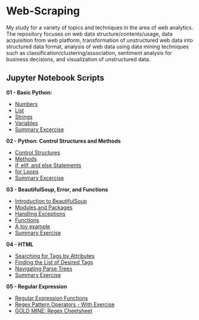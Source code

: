# Web-Scraping
My study for a variety of topics and techniques in the area of web analytics. The repository focuses on web data structure/contents/usage, data acquisition from web platform, transformation of unstructured web data into structured data format, analysis of web data using data mining techniques such as classification/clustering/association, sentiment analysis for business decisions, and visualization of unstructured data. 

## Jupyter Notebook Scripts

**01 - Basic Python:**<br> 
  + [Numbers](https://github.com/Jing0831/Web-Scraping/blob/ee2fa09cc30b36005a6037b739ee2e032a0fb118/01%20Numbers.ipynb) <br>
  + [List](https://github.com/Jing0831/Web-Scraping/blob/ee2fa09cc30b36005a6037b739ee2e032a0fb118/01%20Lists.ipynb)<br>
  + [Strings](https://github.com/Jing0831/Web-Scraping/blob/ee2fa09cc30b36005a6037b739ee2e032a0fb118/01%20Strings.ipynb)<br>
  + [Variables](https://github.com/Jing0831/Web-Scraping/blob/ee2fa09cc30b36005a6037b739ee2e032a0fb118/01%20Variables.ipynb)<br>
  + [Summary Excercise](https://github.com/Jing0831/Web-Scraping/blob/ee2fa09cc30b36005a6037b739ee2e032a0fb118/01%20Summary%20Exercise.ipynb)<br>

**02 - Python: Control Structures and Methods**<br> 
  + [Control Structures](https://github.com/Jing0831/Web-Scraping/blob/2c1a727a119637399fab21acb5e70e5a99373764/02%20Control%20Structures.ipynb)<br>
  + [Methods](https://github.com/Jing0831/Web-Scraping/blob/2c1a727a119637399fab21acb5e70e5a99373764/02%20Methods.ipynb)<br>
  + [if, elif, and else Statements](https://github.com/Jing0831/Web-Scraping/blob/2c1a727a119637399fab21acb5e70e5a99373764/02%20if,%20elif,%20and%20else%20Statements.ipynb)<br>
  + [for Loops](https://github.com/Jing0831/Web-Scraping/blob/2c1a727a119637399fab21acb5e70e5a99373764/02%20for%20Loops.ipynb)<br>
  + [Summary Excercise](https://github.com/Jing0831/Web-Scraping/blob/2c1a727a119637399fab21acb5e70e5a99373764/02%20Summary%20Exercise.ipynb)<br>

**03 - BeautifulSoup, Error, and Functions**<br> 
  + [Introduction to BeautifulSoup](https://github.com/Jing0831/Web-Scraping/blob/e08c6f4231b1540548148135799f4b9df622a624/03%20Introduction%20to%20BeautifulSoup.ipynb)<br>
  + [Modules and Packages](https://github.com/Jing0831/Web-Scraping/blob/e08c6f4231b1540548148135799f4b9df622a624/03%20Modules%20and%20Packages.ipynb)<br>
  + [Handling Exceptions](https://github.com/Jing0831/Web-Scraping/blob/e08c6f4231b1540548148135799f4b9df622a624/03%20Handling%20Exceptions.ipynb)<br>
  + [Functions](https://github.com/Jing0831/Web-Scraping/blob/e08c6f4231b1540548148135799f4b9df622a624/03%20Functions.ipynb)<br>
  + [A toy example](https://github.com/Jing0831/Web-Scraping/blob/e08c6f4231b1540548148135799f4b9df622a624/03%20A%20toy%20example.ipynb)<br>
  + [Summary Exercise](https://github.com/Jing0831/Web-Scraping/blob/e08c6f4231b1540548148135799f4b9df622a624/03%20Summary%20Exercise.ipynb)<br>

**04 - HTML**<br> 
  + [Searching for Tags by Attributes](https://github.com/Jing0831/Web-Scraping/blob/e08c6f4231b1540548148135799f4b9df622a624/04%20Searching%20for%20Tags%20by%20Attributes.ipynb)<br>
  + [Finding the List of Desired Tags](https://github.com/Jing0831/Web-Scraping/blob/e08c6f4231b1540548148135799f4b9df622a624/04%20Finding%20the%20List%20of%20Desired%20Tags.ipynb)<br>
  + [Navigating Parse Trees](https://github.com/Jing0831/Web-Scraping/blob/e08c6f4231b1540548148135799f4b9df622a624/04%20Navigating%20Parse%20Trees.ipynb)<br>
  + [Summary Exercise](https://github.com/Jing0831/Web-Scraping/blob/e08c6f4231b1540548148135799f4b9df622a624/04%20Summary%20Exercise.ipynb)<br>

**05 - Regular Expression**<br> 
  + [Regular Expression Functions](https://github.com/Jing0831/Web-Scraping/blob/e08c6f4231b1540548148135799f4b9df622a624/05%20Regular%20Expression%20Functions.ipynb)<br>
  + [Regex Pattern Operators - With Exercise](https://github.com/Jing0831/Web-Scraping/blob/bbe22900bc35f3a58190f82e1289abe35cd40578/05%20Regex%20Pattern%20Operators%20-%20With%20Exercise.ipynb)<br>
  + [GOLD MINE: Regex Cheetsheet](https://www.rexegg.com/regex-quickstart.html)<br>
